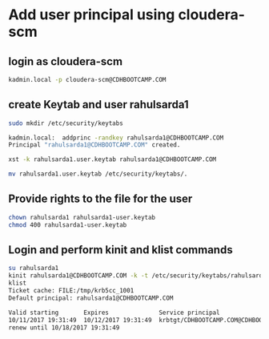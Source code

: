 # Add user principal using cloudera-scm

## login as cloudera-scm
```sh
kadmin.local -p cloudera-scm@CDHBOOTCAMP.COM
```
## create Keytab and user rahulsarda1
```sh
sudo mkdir /etc/security/keytabs

kadmin.local:  addprinc -randkey rahulsarda1@CDHBOOTCAMP.COM
Principal "rahulsarda1@CDHBOOTCAMP.COM" created.

xst -k rahulsarda1.user.keytab rahulsarda1@CDHBOOTCAMP.COM

mv rahulsarda1.user.keytab /etc/security/keytabs/.
```
## Provide rights to the file for the user
```sh
chown rahulsarda1 rahulsarda1-user.keytab
chmod 400 rahulsarda1-user.keytab
```
## Login  and perform kinit and klist commands
```sh
su rahulsarda1
kinit rahulsarda1@CDHBOOTCAMP.COM -k -t /etc/security/keytabs/rahulsarda1-user.keytab
klist
Ticket cache: FILE:/tmp/krb5cc_1001
Default principal: rahulsarda1@CDHBOOTCAMP.COM

Valid starting       Expires              Service principal
10/11/2017 19:31:49  10/12/2017 19:31:49  krbtgt/CDHBOOTCAMP.COM@CDHBOOTCAMP.COM
renew until 10/18/2017 19:31:49
```




